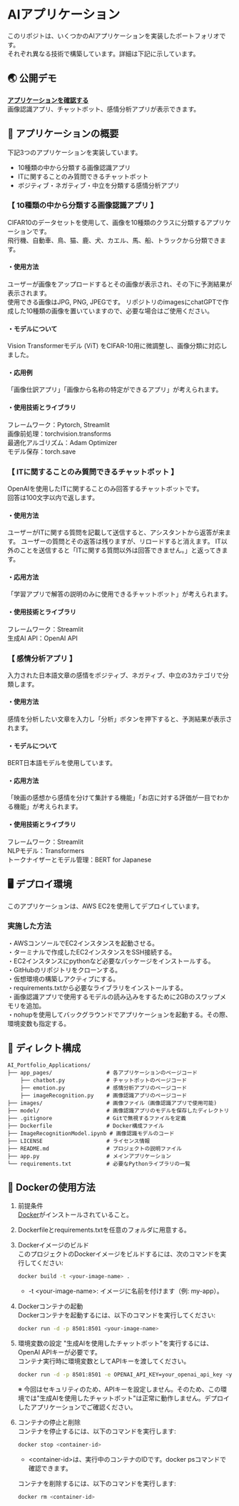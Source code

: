 # AIアプリケーション
このリポジトは、いくつかのAIアプリケーションを実装したポートフォリオです。  
それぞれ異なる技術で構築しています。詳細は下記に示しています。

## 🌏 公開デモ
**[アプリケーションを確認する](http://35.72.5.0:8501)**  
画像認識アプリ、チャットボット、感情分析アプリが表示できます。

## :pushpin: アプリケーションの概要
下記3つのアプリケーションを実装しています。
- 10種類の中から分類する画像認識アプリ
- ITに関することのみ質問できるチャットボット
- ボジティブ・ネガティブ・中立を分類する感情分析アプリ

### 【 10種類の中から分類する画像認識アプリ 】
CIFAR10のデータセットを使用して、画像を10種類のクラスに分類するアプリケーションです。  
飛行機、自動車、鳥、猫、鹿、犬、カエル、馬、船、トラックから分類できます。  
#### ・使用方法
ユーザーが画像をアップロードするとその画像が表示され、その下に予測結果が表示されます。  
使用できる画像はJPG, PNG, JPEGです。
リポジトリのimagesにchatGPTで作成した10種類の画像を置いていますので、必要な場合はご使用ください。  
#### ・モデルについて
Vision Transformerモデル (ViT) をCIFAR-10用に微調整し、画像分類に対応しました。
#### ・応用例
「画像仕訳アプリ」「画像から名称の特定ができるアプリ」が考えられます。
#### ・使用技術とライブラリ
フレームワーク：Pytorch, Streamlit  
画像前処理：torchvision.transforms  
最適化アルゴリズム：Adam Optimizer  
モデル保存：torch.save  

### 【 ITに関することのみ質問できるチャットボット 】
OpenAIを使用したITに関することのみ回答するチャットボットです。  
回答は100文字以内で返します。
#### ・使用方法
ユーザーがITに関する質問を記載して送信すると、アシスタントから返答が来ます。
ユーザーの質問とその返答は残りますが、リロードすると消えます。
IT以外のことを送信すると「ITに関する質問以外は回答できません。」と返ってきます。
#### ・応用方法
「学習アプリで解答の説明のみに使用できるチャットボット」が考えられます。
#### ・使用技術とライブラリ
フレームワーク：Streamlit  
生成AI API：OpenAI API

### 【 感情分析アプリ 】
入力された日本語文章の感情をポジティブ、ネガティブ、中立の3カテゴリで分類します。
#### ・使用方法
感情を分析したい文章を入力し「分析」ボタンを押下すると、予測結果が表示されます。
#### ・モデルについて
BERT日本語モデルを使用しています。
#### ・応用方法
「映画の感想から感情を分けて集計する機能」「お店に対する評価が一目でわかる機能」が考えられます。
#### ・使用技術とライブラリ
フレームワーク：Streamlit  
NLPモデル：Transformers  
トークナイザーとモデル管理：BERT for Japanese  

## 🖥️ デプロイ環境
このアプリケーションは、AWS EC2を使用してデプロイしています。
### 実施した方法
・AWSコンソールでEC2インスタンスを起動させる。  
・ターミナルで作成したEC2インスタンスをSSH接続する。  
・EC2インスタンスにpythonなど必要なパッケージをインストールする。  
・GitHubのリポジトリをクローンする。  
・仮想環境の構築しアクティブにする。  
・requirements.txtから必要なライブラリをインストールする。  
・画像認識アプリで使用するモデルの読み込みをするために2GBのスワップメモリを追加。  
・nohupを使用してバックグラウンドでアプリケーションを起動する。その際、環境変数も指定する。

## 📁 ディレクト構成
```
AI_Portfolio_Applications/
├── app_pages/                 # 各アプリケーションのページコード
    ├── chatbot.py             # チャットボットのページコード
    ├── emotion.py             # 感情分析アプリのページコード
    ├── imageRecognition.py    # 画像認識アプリのページコード
├── images/                    # 画像ファイル（画像認識アプリで使用可能)
├── model/                     # 画像認識アプリのモデルを保存したディレクトリ
├── .gitignore                 # Gitで無視するファイルを定義
├── Dockerfile                 # Docker構成ファイル
├── ImageRecognitionModel.ipynb # 画像認識モデルのコード
├── LICENSE                    # ライセンス情報
├── README.md                  # プロジェクトの説明ファイル
├── app.py                     # メインアプリケーション
└── requirements.txt           # 必要なPythonライブラリの一覧
```

## 🚀 Dockerの使用方法
1. 前提条件  
[Docker](https://docs.docker.com/get-docker/)がインストールされていること。

2. Dockerfileとrequirements.txtを任意のフォルダに用意する。

3. Dockerイメージのビルド  
このプロジェクトのDockerイメージをビルドするには、次のコマンドを実行してください:
   ```bash
   docker build -t <your-image-name> .
   ```
   - -t \<your-image-name\>: イメージに名前を付けます（例: my-app）。

4. Dockerコンテナの起動  
Dockerコンテナを起動するには、以下のコマンドを実行してください:
   ```bash
   docker run -d -p 8501:8501 <your-image-name>
   ```
   
5. 環境変数の設定
"生成AIを使用したチャットボット"を実行するには、OpenAI APIキーが必要です。  
コンテナ実行時に環境変数としてAPIキーを渡してください。
   ```bash
   docker run -d -p 8501:8501 -e OPENAI_API_KEY=your_openai_api_key <your-image-name>
   ```
   ※ 今回はセキュリティのため、APIキーを設定しません。そのため、この環境では"生成AIを使用したチャットボット"は正常に動作しません。デプロイしたアプリケーションでご確認ください。

6. コンテナの停止と削除  
コンテナを停止するには、以下のコマンドを実行します:
   ```bash
   docker stop <container-id>
   ```
   - \<container-id\>は、実行中のコンテナのIDです。docker psコマンドで確認できます。

   コンテナを削除するには、以下のコマンドを実行します:
   ```bash
   docker rm <container-id>
   ```
